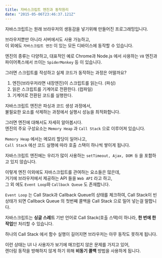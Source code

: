 ```yaml
---
title: 자바스크립트 엔진과 동작원리
date: "2015-05-06T23:46:37.121Z"
---
```


자바스크립트는 원래 브라우저의 생동감을 넣기위해 만들어진 프로그래밍입니다.

브라우저뿐만 아니라 서버에서도 사용 가능하고,  
이 외에도 `자바스크립트 엔진` 이 있는 모든 디바이스에 동작할 수 있습니다.

엔진의 종류는 다양하고, 대표적인 예로 Chrome과 Node.js 에서 사용하는 `V8` 엔진과  
파이어폭스에서 쓰이는 `SpiderMonkey` 등 이 있습니다.

그러면 스크립트를 작성하고 실제 코드가 동작하는 과정은 어떨까요?

1. 엔진(브라우저라면 내장엔진)이 스크립트를 읽는다. (파싱)
2. 읽은 스크립트를 기계어로 전환한다. (컴파일)
3. 기계어로 전환된 코드를 실행한다.

자바스크립트 엔진은 파싱과 코드 생성 과정에서,  
불필요한 요소를 삭제하는 과정에서 실행시 성능을 최적화합니다.

그러면 엔진에 대해서도 자세히 알아봅시다.  
엔진의 주요 구성요소는 `Memory Heap` 과 `Call Stack` 으로 이루어져 있습니다.

`Memory Heap` 에서는 메모리 할당이 일어나고,  
`Call Stack` 에선 코드 실행에 따라 호출 스택이 하나씩 쌓이게 됩니다.

자바스크립트 엔진에는 우리가 많이 사용하는 `setTimeout, Ajax, DOM 등` 을 포함하고 있지 않습니다.

이렇게 엔진 이외에도 자바스크립트를 관여하는 요소들은 많은데,  
거기에 브라우저에서 제공하는 API 들을 `Web API` 라고 하고,  
그 외 에도 `Event Loop`와 `Callback Queue` 도 존재합니다.

`Event Loop` 는 Call Stack과 Callback Queue의 상태를 체크하여, Call Stack이 빈 상태가 되면
Callback Queue 의 첫번째 콜백을 Call Stack 으로 밀어 넣는걸 말합니다.

자바스크립트는 **싱글 스레드** 기반 언어로 Call Stack(호출 스택)이 하나라, **한 번에 한 작업**만 처리할 수 있습니다.

하나의 Call Stack 에서 함수 실행이 길어지면 브라우저는 아무 동작도 못하게 됩니다.

이런 상태는 UI 나 사용자가 보기에 매끄럽지 않은 문제를 가지고 있어,  
렌더링 동작을 방해하지 않게 하기 위해 **비동기 콜백** 방법을 사용하게 됩니다.
